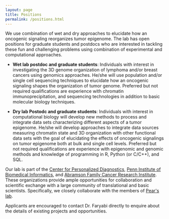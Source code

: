```yaml
---
layout: page
title: Positions
permalink: /positions.html
---
```


We use combination of wet and dry approaches to elucidate how an oncogenic signaling reorganizes tumor epigenome. The lab has open positions for graduate students and postdocs who are interested in tackling these fun and challenging problems using combination of experimental and computational approaches. 

* **Wet lab postdoc and graduate students**: Individuals with interest in investigating the 3D genome organization of lymphoma and/or breast cancers using genomics approaches. He/she will use population and/or single cell sequencing techniques to elucidate how an oncogenic signaling shapes the organization of tumor genome. Preferred but not required qualifications are experience with chromatin immunoprecipitation, and sequencing technologies in addition to basic molecular biology techniques.    

* **Dry lab Postodc and graduate students**: Individuals with interest in computational biology will develop new methods to process and integrate data sets characterizing different aspects of a tumor epigenome. He/she will develop approaches to integrate data sources measuring chromatin state and 3D organization with other functional data sets with the goal of elucidating the effects of oncogenic signalings on tumor epigenome both at bulk and single cell levels. Preferred but not required qualifications are experience with epigenomic and genomic methods and knowledge of programming in R, Python (or C/C++), and SQL.

Our lab is part of the [Center for Personalized Diagnostics](http://www.pennmedicine.org/personalized-diagnostics/), [Penn Institute of Biomedical Informatics](http://upibi.org/), and [Abramson Family Cancer Research Institute](http://www.afcri.upenn.edu/). These organizations provide ample opportunities for collaboration and scientific exchange with a large community of translational and basic scientists. Specifically, we closely collaborate with the members of [Pear's lab](http://pathology.med.upenn.edu/department/people/481/warren-s-pear).   

Applicants are encouraged to contact Dr. Faryabi directly to enquire about the details of existing projects and opportunities.
